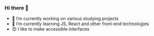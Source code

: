 ### Hi there 👋

<!--
**karinamaulitova/karinamaulitova** is a ✨ _special_ ✨ repository because its `README.md` (this file) appears on your GitHub profile.
-->

- 🔭  I’m currently working on various studying projects
- 🌱  I’m currently learning JS, React and other front-end technologies
- :heart_eyes: I like to make accessible interfaces
